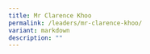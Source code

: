 ```yaml
---
title: Mr Clarence Khoo
permalink: /leaders/mr-clarence-khoo/
variant: markdown
description: ""
---
```

